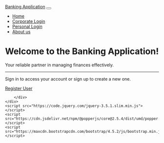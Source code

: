 <!DOCTYPE html>
<html lang="en">
<head>
    <meta charset="UTF-8">
    <meta name="viewport" content="width=device-width, initial-scale=1.0">
    <title>Banking Application</title>
    <link rel="stylesheet" href="https://maxcdn.bootstrapcdn.com/bootstrap/4.5.2/css/bootstrap.min.css">
    <link rel="stylesheet" href="styles.css">
</head>
<body>
    <nav class="navbar navbar-expand-lg navbar-light bg-light">
        <a class="navbar-brand" href="#">Banking Application</a>
        <button class="navbar-toggler" type="button" data-toggle="collapse" data-target="#navbarNav" aria-controls="navbarNav" aria-expanded="false" aria-label="Toggle navigation">
            <span class="navbar-toggler-icon"></span>
        </button>
        <div class="collapse navbar-collapse" id="navbarNav">
            <ul class="navbar-nav ml-auto">
                <li class="nav-item">
                    <a class="nav-link" href="index.html">Home</a>
                </li>
                <li class="nav-item">
                    <a class="nav-link" href="admin_login.jsp">Corporate Login</a>
                </li>
                <li class="nav-item">
                    <a class="nav-link" href="Customer_login.jsp">Personal Login</a>
                </li>
                <li class="nav-item">
                    <a class="nav-link" href="#">About us</a>
                </li>
            </ul>
        </div>
    </nav>
    <div class="container">
        <div class="jumbotron mt-5">
            <h1 class="display-4">Welcome to the Banking Application!</h1>
            <p class="lead">Your reliable partner in managing finances effectively.</p>
            <hr class="my-4">
            <p>Sign in to access your account or sign up to create a new one.</p>
            <a class="btn btn-primary btn-lg" href="register_customer.jsp" role="button">Register User</a>
           
        </div>
    </div>
    <script src="https://code.jquery.com/jquery-3.5.1.slim.min.js"></script>
    <script src="https://cdn.jsdelivr.net/npm/@popperjs/core@2.5.4/dist/umd/popper.min.js"></script>
    <script src="https://maxcdn.bootstrapcdn.com/bootstrap/4.5.2/js/bootstrap.min.js"></script>
</body>
</html>

